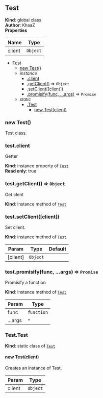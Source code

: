 <a name="Test"></a>

## Test
**Kind**: global class  
**Author**: KhaaZ  
**Properties**

| Name | Type |
| --- | --- |
| client | <code>Object</code> | 


* [Test](#Test)
    * [new Test()](#new_Test_new)
    * _instance_
        * [.client](#Test+client)
        * [.getClient()](#Test+getClient) ⇒ <code>Object</code>
        * [.setClient([client])](#Test+setClient)
        * [.promisify(func, ...args)](#Test+promisify) ⇒ <code>Promise</code>
    * _static_
        * [.Test](#Test.Test)
            * [new Test(client)](#new_Test.Test_new)

<a name="new_Test_new"></a>

### new Test()
Test class.

<a name="Test+client"></a>

### test.client
Getter

**Kind**: instance property of [<code>Test</code>](#Test)  
**Read only**: true  
<a name="Test+getClient"></a>

### test.getClient() ⇒ <code>Object</code>
Get clent

**Kind**: instance method of [<code>Test</code>](#Test)  
<a name="Test+setClient"></a>

### test.setClient([client])
Set client.

**Kind**: instance method of [<code>Test</code>](#Test)  

| Param | Type | Default |
| --- | --- | --- |
| [client] | <code>Object</code> | <code></code> | 

<a name="Test+promisify"></a>

### test.promisify(func, ...args) ⇒ <code>Promise</code>
Promisify a function

**Kind**: instance method of [<code>Test</code>](#Test)  

| Param | Type |
| --- | --- |
| func | <code>function</code> | 
| ...args | <code>\*</code> | 

<a name="Test.Test"></a>

### Test.Test
**Kind**: static class of [<code>Test</code>](#Test)  
<a name="new_Test.Test_new"></a>

#### new Test(client)
Creates an instance of Test.


| Param | Type |
| --- | --- |
| client | <code>Object</code> | 

